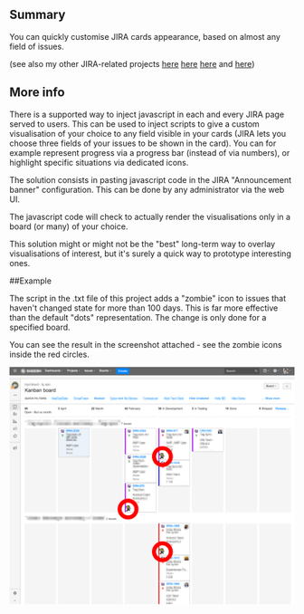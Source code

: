 ## Summary
You can quickly customise JIRA cards appearance, based on almost any field of issues.

(see also my other JIRA-related projects [here](https://github.com/davidedc/JIRA-composable-command-line-tools) [here](https://github.com/davidedc/Basic-JIRA-And-Wiki-automation-with-Python-And-Mechanize) [here](https://github.com/davidedc/JIRA-multi-board-view) and [here](https://github.com/davidedc/QR-and-JIRA-check-in-check-out-system))

## More info
There is a supported way to inject javascript in each and every JIRA page served to users. This can be used to inject scripts to give a custom visualisation of your choice to any field visible in your cards (JIRA lets you choose three fields of your issues to be shown in the card). You can for example represent progress via a progress bar (instead of via numbers), or highlight specific situations via dedicated icons.

The solution consists in pasting javascript code in the JIRA "Announcement banner" configuration. This can be done by any administrator via the web UI.

The javascript code will check to actually render the visualisations only in a board (or many) of your choice.

This solution might or might not be the "best" long-term way to overlay visualisations of interest, but it's surely a quick way to prototype interesting ones.

##Example

The script in the .txt file of this project adds a "zombie" icon to issues that haven't changed state for more than 100 days. This is far more effective than the default "dots" representation. The change is only done for a specified board.

You can see the result in the screenshot attached - see the zombie icons inside the red circles.

![adding zombie icon to stale issues](https://raw.githubusercontent.com/davidedc/Customise-JIRA-Cards-Appearance/master/readme-images/addIconsToCards.png)
